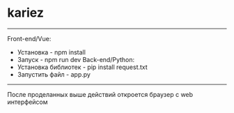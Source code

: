 # kariez
-------------------------------------------------
Front-end/Vue: 
  - Установка - npm install
  - Запуск - npm run dev
Back-end/Python:
  - Установка библиотек - pip install request.txt
  - Запустить файл - app.py
-------------------------------------------------

После проделанных выше действий откроется браузер с web интерфейсом 
